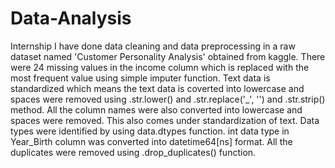 # Data-Analysis
Internship
I have done data cleaning and data preprocessing in a raw dataset named 'Customer Personality Analysis' obtained from kaggle.
There were 24 missing values in the income column which is replaced with the most frequent value using simple imputer function.
Text data is standardized which means the text data is coverted into lowercase and spaces were removed using .str.lower() and .str.replace('_', '') and .str.strip() method.
All the column names were also converted into lowercase and spaces were removed. This also comes under standardization of text.
Data types were identified by using data.dtypes function.
int data type in Year_Birth column was converted into datetime64[ns] format.
All the duplicates were removed using .drop_duplicates() function.
